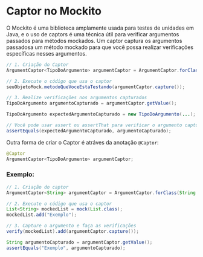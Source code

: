# **Captor no Mockito**

O Mockito é uma biblioteca amplamente usada para testes de unidades em Java, e o uso de captors é uma técnica útil para verificar argumentos passados para métodos mockados. Um captor captura os argumentos passados ​​a um método mockado para que você possa realizar verificações específicas nesses argumentos.

```java
// 1. Criação do Captor
ArgumentCaptor<TipoDoArgumento> argumentCaptor = ArgumentCaptor.forClass(TipoDoArgumento.class);

// 2. Execute o código que usa o captor
seuObjetoMock.metodoQueVoceEstaTestando(argumentCaptor.capture());

// 3. Realize verificações nos argumentos capturados
TipoDoArgumento argumentoCapturado = argumentCaptor.getValue();

TipoDoArgumento expectedArgumentoCapturado = new TipoDoArgumento(...);

// Você pode usar assert ou assertThat para verificar o argumento capturado
assertEquals(expectedArgumentoCapturado, argumentoCapturado);
```

Outra forma de criar o Captor é atráves da anotação `@Captor`:

```java
@Captor
ArgumentCaptor<TipoDoArgumento> argumentCaptor;
```

### Exemplo:

```java
// 1. Criação do captor
ArgumentCaptor<String> argumentCaptor = ArgumentCaptor.forClass(String.class);

// 2. Execute o código que usa o captor
List<String> mockedList = mock(List.class);
mockedList.add("Exemplo");

// 3. Capture o argumento e faça as verificações
verify(mockedList).add(argumentCaptor.capture());

String argumentoCapturado = argumentCaptor.getValue();
assertEquals("Exemplo", argumentoCapturado);
```

